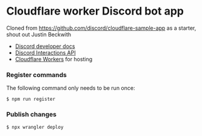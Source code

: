 # Cloudflare worker Discord bot app

Cloned from https://github.com/discord/cloudflare-sample-app as a starter, shout out Justin Beckwith

- [Discord developer docs](https://discord.com/developers/docs/tutorials/hosting-on-cloudflare-workers)
- [Discord Interactions API](https://discord.com/developers/docs/interactions/receiving-and-responding)
- [Cloudflare Workers](https://workers.cloudflare.com/) for hosting

### Register commands

The following command only needs to be run once:

```
$ npm run register
```

### Publish changes

```
$ npx wrangler deploy
```
